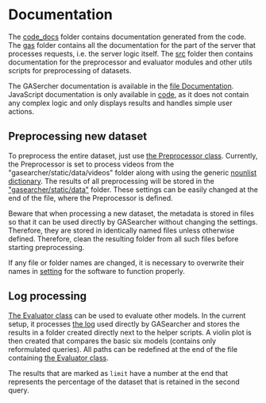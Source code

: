 # Documentation

The [code_docs](code_docs) folder contains documentation generated from the code. The [gas](code_docs/gas) folder
contains all the documentation for the part of the server that processes requests, i.e. the server logic itself.
The [src](code_docs/src) folder then contains documentation for the preprocessor and evaluator modules and other utils
scripts for preprocessing of datasets.

The GASercher documentation is available in the [file Documentation](Documentation.md).
JavaScript documentation is only available in [code](../gasearcher/static/js), as it does not contain any complex logic
and only displays results and handles simple user actions.

## Preprocessing new dataset

To preprocess the entire dataset, just use [the Preprocessor class](../src/preprocessor.py). Currently, the Preprocessor
is set to process videos from the "gasearcher/static/data/videos" folder along with using the generic
[nounlist dictionary](../nounlists/nounlist.txt). The results of all preprocessing will be stored in the
["gasearcher/static/data"](../gasearcher/static/data) folder. These settings can be easily changed at the end of
the file, where the Preprocessor is defined.

Beware that when processing a new dataset, the metadata is stored in files so that it can be used directly by GASearcher
without changing the settings. Therefore, they are stored in identically named files unless otherwise defined.
Therefore, clean the resulting folder from all such files before starting preprocessing.

If any file or folder names are changed, it is necessary to overwrite their names
in [setting](../gasearcher/gas/settings.py) for the software to function properly.

## Log processing

[The Evaluator class](../src/evaluator.py) can be used to evaluate other models. In the current setup, it
processes [the log](../gasearcher/static/data/log.csv) used directly by GASearcher and stores the results in a folder
created directly next to the helper scripts. A violin plot is then created that compares the basic six models (contains
only reformulated queries). All paths can be redefined at the end of the file
containing [the Evaluator class](../src/evaluator.py).

The results that are marked as `limit` have a number at the end that represents the percentage of the dataset that is
retained in the second query.